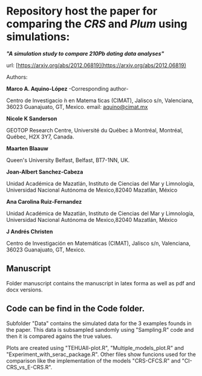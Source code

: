 # Repository host the paper for comparing the *CRS* and *Plum* using simulations: 

***"A simulation study to compare 210Pb dating data analyses"***

url: [https://arxiv.org/abs/2012.06819](https://arxiv.org/abs/2012.06819)

Authors:

**Marco A. Aquino-López** -Corresponding author-

Centro de Investigacio ́n en Matema ́ticas (CIMAT), Jalisco s/n, Valenciana, 36023 Guanajuato, GT, Mexico. email: aquino@cimat.mx

**Nicole K Sanderson**

GEOTOP Research Centre, Université du Québec à Montréal, Montréal, Québec, H2X 3Y7, Canada. 

**Maarten Blaauw**

Queen's University Belfast, Belfast, BT7-1NN, UK.

**Joan-Albert Sanchez-Cabeza**

Unidad Académica de Mazatlán, Instituto de Ciencias del Mar y Limnología, Universidad Nacional Autónoma de Mexico,82040 Mazatlán, México
			
**Ana Carolina Ruiz-Fernandez**

Unidad Académica de Mazatlán, Instituto de Ciencias del Mar y Limnología, Universidad Nacional Autónoma de Mexico,82040 Mazatlán, México

**J Andrés Christen**

Centro de Investigación en Matemáticas (CIMAT), Jalisco s/n, Valenciana, 36023 Guanajuato, GT, Mexico. 

## Manuscript 

Folder manuscript contains the manuscript in latex forma as well as pdf and docx versions.

## Code can be find in the Code folder.

Subfolder "Data" contains the simulated data for the 3 examples founds in the paper. This data is subsampled sandomly using "Sampling.R" code and then it is compared agains the true values. 

Plots are created using "TEHUAII-plot.R", "Multiple_models_plot.R" and "Experiment_with_serac_package.R". Other files show funcions used for the comparison like the implementation of the models "CRS-CFCS.R" and "CI-CRS_vs_E-CRS.R".
































